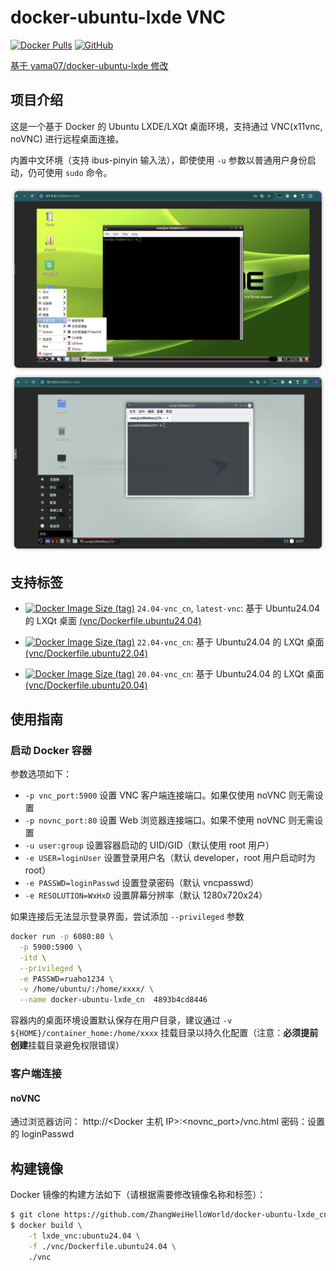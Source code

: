 # docker-ubuntu-lxde VNC

[![Docker Pulls](https://img.shields.io/docker/pulls/dazhangwei/docker-ubuntu-lxde_cn?style=for-the-badge)](https://hub.docker.com/r/dazhangwei/docker-ubuntu-lxde_cn)
[![GitHub](https://img.shields.io/github/license/ZhangWeiHelloWorld/docker-ubuntu-lxde_cn?style=for-the-badge)](https://github.com/ZhangWeiHelloWorld/docker-ubuntu-lxde_cn)

[基于 yama07/docker-ubuntu-lxde 修改](https://github.com/yama07/docker-ubuntu-lxde)

## 项目介绍

这是一个基于 Docker 的 Ubuntu LXDE/LXQt 桌面环境，支持通过 VNC(x11vnc, noVNC) 进行远程桌面连接。

内置中文环境（支持 ibus-pinyin 输入法），即使使用 `-u` 参数以普通用户身份启动，仍可使用 `sudo` 命令。

![屏幕截图](https://raw.githubusercontent.com/ZhangWeiHelloWorld/docker-ubuntu-lxde_cn/master/screenshot/ubuntu-22.04_arm.png)
![屏幕截图](https://raw.githubusercontent.com/ZhangWeiHelloWorld/docker-ubuntu-lxde_cn/master/screenshot/ubuntu-24.04_arm.png)

## 支持标签

- [![Docker Image Size (tag)](https://img.shields.io/docker/image-size/dazhangwei/docker-ubuntu-lxde_cn/24.04-vnc_cn?style=flat-square)](https://hub.docker.com/r/dazhangwei/docker-ubuntu-lxde_cn/tags?name=24.04-vnc_cn)
  `24.04-vnc_cn`, `latest-vnc`: 基于 Ubuntu24.04 的 LXQt 桌面 [(vnc/Dockerfile.ubuntu24.04)](https://github.com/ZhangWeiHelloWorld/docker-ubuntu-lxde_cn/blob/master/vnc/Dockerfile.ubuntu24.04)

- [![Docker Image Size (tag)](https://img.shields.io/docker/image-size/dazhangwei/docker-ubuntu-lxde_cn/22.04-vnc_cn?style=flat-square)](https://hub.docker.com/r/dazhangwei/docker-ubuntu-lxde_cn/tags?name=22.04-vnc_cn)
  `22.04-vnc_cn`: 基于 Ubuntu24.04 的 LXQt 桌面 [(vnc/Dockerfile.ubuntu22.04)](https://github.com/ZhangWeiHelloWorld/docker-ubuntu-lxde_cn/blob/master/vnc/Dockerfile.ubuntu22.04)
- [![Docker Image Size (tag)](https://img.shields.io/docker/image-size/dazhangwei/docker-ubuntu-lxde_cn/20.04-vnc_cn?style=flat-square)](https://hub.docker.com/r/dazhangwei/docker-ubuntu-lxde_cn/tags?name=20.04-vnc_cn)
  `20.04-vnc_cn`: 基于 Ubuntu24.04 的 LXQt 桌面 [(vnc/Dockerfile.ubuntu20.04)](https://github.com/ZhangWeiHelloWorld/docker-ubuntu-lxde_cn/blob/master/vnc/Dockerfile.ubuntu20.04)

## 使用指南

### 启动 Docker 容器

参数选项如下：

- `-p vnc_port:5900`
  设置 VNC 客户端连接端口。如果仅使用 noVNC 则无需设置
- `-p novnc_port:80`
  设置 Web 浏览器连接端口。如果不使用 noVNC 则无需设置
- `-u user:group`
  设置容器启动的 UID/GID（默认使用 root 用户）
- `-e USER=loginUser`
  设置登录用户名（默认 developer，root 用户启动时为 root）
- `-e PASSWD=loginPasswd`
  设置登录密码（默认 vncpasswd）
- `-e RESOLUTION=WxHxD`
  设置屏幕分辨率（默认 1280x720x24）

如果连接后无法显示登录界面，尝试添加 `--privileged` 参数

```bash
docker run -p 6080:80 \
  -p 5900:5900 \
  -itd \
  --privileged \
  -e PASSWD=ruaho1234 \
  -v /home/ubuntu/:/home/xxxx/ \
  --name docker-ubuntu-lxde_cn  4893b4cd8446
```

容器内的桌面环境设置默认保存在用户目录，建议通过 `-v ${HOME}/container_home:/home/xxxx` 挂载目录以持久化配置（注意：**必须提前创建**挂载目录避免权限错误）

### 客户端连接

#### noVNC

通过浏览器访问：
http://<Docker 主机 IP>:<novnc_port>/vnc.html
密码：设置的 loginPasswd

## 构建镜像

Docker 镜像的构建方法如下（请根据需要修改镜像名称和标签）：

```bash
$ git clone https://github.com/ZhangWeiHelloWorld/docker-ubuntu-lxde_cn.git
$ docker build \
    -t lxde_vnc:ubuntu24.04 \
    -f ./vnc/Dockerfile.ubuntu24.04 \
    ./vnc
```
